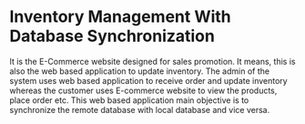 # Inventory Management With Database Synchronization

It is the E-Commerce website designed for sales promotion. It means, this is also the web based application to update inventory. The admin of the system uses web based application to receive order and update inventory whereas the customer uses E-commerce website to view the products, place order etc. This web based application main objective is to synchronize the remote database with local database and vice versa.
